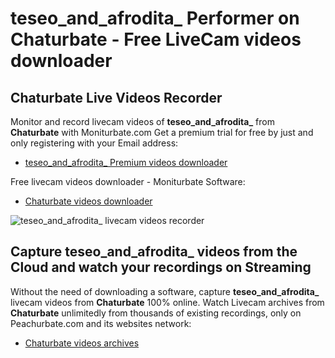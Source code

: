 # teseo_and_afrodita_ Performer on Chaturbate - Free LiveCam videos downloader

## Chaturbate Live Videos Recorder

Monitor and record livecam videos of **teseo_and_afrodita_** from **Chaturbate** with Moniturbate.com
Get a premium trial for free by just and only registering with your Email address:
* [teseo_and_afrodita_ Premium videos downloader](https://moniturbate.com/request-demo-licence-key.html)

Free livecam videos downloader - Moniturbate Software:
* [Chaturbate videos downloader](https://moniturbate.com/moniturbate-download-software.html)

![teseo_and_afrodita_ livecam videos recorder](https://peachurnet.com/templates/moniturbate-software.png)


## Capture teseo_and_afrodita_ videos from the Cloud and watch your recordings on Streaming

Without the need of downloading a software, capture **teseo_and_afrodita_** livecam videos from **Chaturbate** 100% online.
Watch Livecam archives from **Chaturbate** unlimitedly from thousands of existing recordings, only on Peachurbate.com and its websites network:
* [Chaturbate videos archives](https://peachurnet.com/)